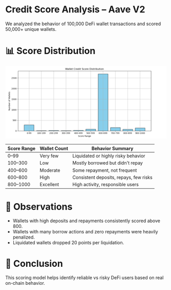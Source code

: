 # Credit Score Analysis – Aave V2

We analyzed the behavior of 100,000 DeFi wallet transactions and scored 50,000+ unique wallets.

# 📊 Score Distribution

![Score Distribution](score_distribution.png)

| Score Range | Wallet Count | Behavior Summary                         |
|-------------|--------------|------------------------------------------|
| 0–99        | Very few      | Liquidated or highly risky behavior      |
| 100–300     | Low           | Mostly borrowed but didn't repay        |
| 400–600     | Moderate      | Some repayment, not frequent             |
| 600–800     | High          | Consistent deposits, repays, few risks   |
| 800–1000    | Excellent     | High activity, responsible users         |

# 🧠 Observations

- Wallets with high deposits and repayments consistently scored above 800.
- Wallets with many borrow actions and zero repayments were heavily penalized.
- Liquidated wallets dropped 20 points per liquidation.

# 🎯 Conclusion

This scoring model helps identify reliable vs risky DeFi users based on real on-chain behavior.
